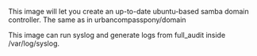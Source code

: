 This image will let you create an up-to-date ubuntu-based samba domain controller.
The same as in urbancompasspony/domain

This image can run syslog and generate logs from full_audit inside /var/log/syslog.
